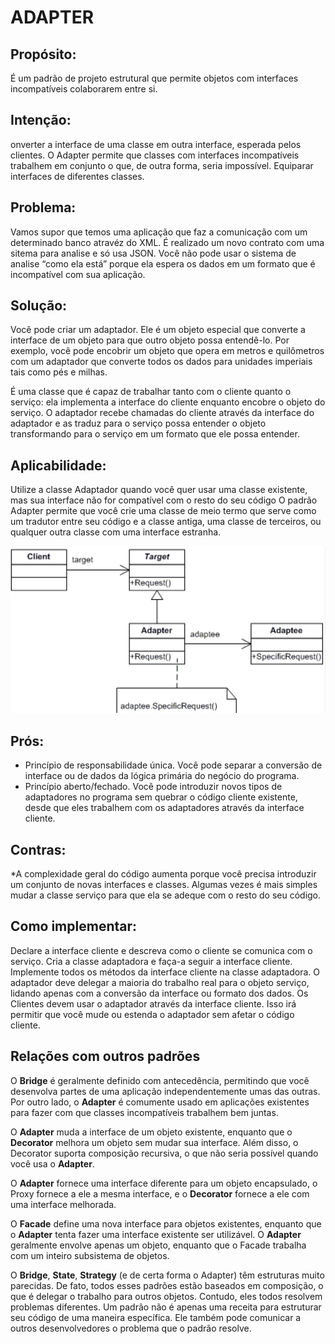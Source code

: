 # ADAPTER

## Propósito:
É um padrão de projeto estrutural que permite objetos com interfaces incompatíveis colaborarem entre si.

## Intenção:
onverter a interface de uma classe em outra interface, esperada pelos clientes. O Adapter permite que classes com interfaces incompatíveis trabalhem em conjunto o que, de outra forma, seria impossível.
Equiparar interfaces de diferentes classes.

## Problema:
Vamos supor que temos uma aplicação que faz a comunicação com um determinado banco atravéz do XML. É realizado um novo contrato com uma sitema para analise e só usa JSON.
Você não pode usar o sistema de analise “como ela está” porque ela espera os dados em um formato que é incompatível com sua aplicação.

## Solução:
Você pode criar um adaptador. Ele é um objeto especial que converte a interface de um objeto para que outro objeto possa entendê-lo.
Por exemplo, você pode encobrir um objeto que opera em metros e quilômetros com um adaptador que converte todos os dados para unidades imperiais tais como pés e milhas.

É uma classe que é capaz de trabalhar tanto com o cliente quanto o serviço: ela implementa a interface do cliente enquanto encobre o objeto do serviço. O adaptador recebe chamadas do cliente através da interface do adaptador e as traduz para o serviço possa entender o objeto transformando para o serviço em um formato que ele possa entender.

## Aplicabilidade: 

Utilize a classe Adaptador quando você quer usar uma classe existente, mas sua interface não for compatível com o resto do seu código
O padrão Adapter permite que você crie uma classe de meio termo que serve como um tradutor entre seu código e a classe antiga, uma classe de terceiros, ou qualquer outra classe com uma interface estranha.

![Representação do Adapter](./Adapter.png)

## Prós:
* Princípio de responsabilidade única. Você pode separar a conversão de interface ou de dados da lógica primária do negócio do programa.
* Princípio aberto/fechado. Você pode introduzir novos tipos de adaptadores no programa sem quebrar o código cliente existente, desde que eles trabalhem com os adaptadores através da interface cliente.

## Contras:
*A complexidade geral do código aumenta porque você precisa introduzir um conjunto de novas interfaces e classes. Algumas vezes é mais simples mudar a classe serviço para que ela se adeque com o resto do seu código.

## Como implementar:
Declare a interface cliente e descreva como o cliente se comunica com o serviço.
Cria a classe adaptadora e faça-a seguir a interface cliente. 
Implemente todos os métodos da interface cliente na classe adaptadora. O adaptador deve delegar a maioria do trabalho real para o objeto serviço, lidando apenas com a conversão da interface ou formato dos dados.
Os Clientes devem usar o adaptador através da interface cliente. Isso irá permitir que você mude ou estenda o adaptador sem afetar o código cliente.

## Relações com outros padrões

O __Bridge__ é geralmente definido com antecedência, permitindo que você desenvolva partes de uma aplicação independentemente umas das outras. Por outro lado, o __Adapter__ é comumente usado em aplicações existentes para fazer com que classes incompatíveis trabalhem bem juntas.

O __Adapter__ muda a interface de um objeto existente, enquanto que o __Decorator__ melhora um objeto sem mudar sua interface. Além disso, o Decorator suporta composição recursiva, o que não seria possível quando você usa o __Adapter__.

O __Adapter__ fornece uma interface diferente para um objeto encapsulado, o Proxy fornece a ele a mesma interface, e o __Decorator__ fornece a ele com uma interface melhorada.

O __Facade__ define uma nova interface para objetos existentes, enquanto que o __Adapter__ tenta fazer uma interface existente ser utilizável. O __Adapter__ geralmente envolve apenas um objeto, enquanto que o Facade trabalha com um inteiro subsistema de objetos.

O __Bridge__, __State__, __Strategy__ (e de certa forma o Adapter) têm estruturas muito parecidas. De fato, todos esses padrões estão baseados em composição, o que é delegar o trabalho para outros objetos. Contudo, eles todos resolvem problemas diferentes. Um padrão não é apenas uma receita para estruturar seu código de uma maneira específica. Ele também pode comunicar a outros desenvolvedores o problema que o padrão resolve.


